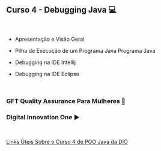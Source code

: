 ## Curso 4 - Debugging Java 💻 
<br/>  

- Apresentação e Visão Geral 

- Pilha de Execução de um Programa Java 
 Programa Java 
- Debugging na IDE Intellij
- Debugging na IDE Eclipse  
<br/>
  
<h3>GFT Quality Assurance Para Mulheres 👩 </h3>  
<h3>Digital Innovation One ▶️ </h3>

  <br/>

  [Links Úteis Sobre o Curso 4 de POO Java da DIO](https://github.com/danielle-victoria/Curso-Poo-Java/tree/main/Curso%204%20%E2%80%93%20Debugging%20Java)  
